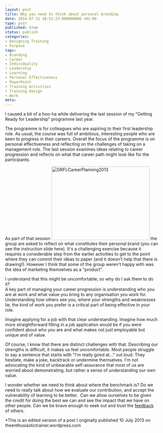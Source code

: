 ```yaml
---
layout: post
title: Why you need to think about personal branding
date: 2014-07-31 18:52:23.000000000 +01:00
type: post
published: true
status: publish
categories:
- Designing Training
- Purpose
tags:
- Branding
- Career
- Individuality
- Leadership
- Learning
- Personal Effectiveness
- PowerPoint
- Training Activities
- Training Design
- Work
meta:
---
```

<p>I caused a bit of a hoo-ha while delivering the last session of my "Getting Ready for Leadership" programme last year.</p>
<p>The programme is for colleagues who are aspiring to their first leadership role. As usual, the course was full of ambitious, interesting people who are keen to progress in their careers. Overall the focus of the programme is on personal effectiveness and reflecting on the challenges of taking on a management role. The last session examines ideas relating to career progression and reflects on what that career path might look like for the participants.</p>
<p>As part of that session <img class="alignright  wp-image-125" src="{{ site.baseurl }}/assets/GRFLCareerPlanning2013.gif" alt="GRFLCareerPlanning2013" width="322" height="242" /> the group are asked to reflect on what constitutes their personal brand (you can see the instruction slide here). It's a challenging exercise because it requires a considerable step from the earlier activities to get to the point where they can commit their ideas to paper (and it doesn't help that there is drawing!). However I think that some of the group weren't happy with was the idea of marketing themselves as a "product".</p>
<p>I understand that this might be uncomfortable; so why do I ask them to do it?<br />
A key part of managing your career progression is understanding who you are at work and what value you bring to any organisation you work for. Understanding how others see you, where your strengths and weaknesses lie, the kind of work you prefer is a critical part of being effective in your role.</p>
<p>Imagine applying for a job with that clear understanding. Imagine how much more straightforward filling in a job application would be if you were confident about who you are and what makes not just employable but unique and of value.</p>
<p>Of course, I know that there are distinct challenges with that. Describing our strengths is difficult, it makes us feel uncomfortable. Most people struggle to say a sentence that starts with "I'm really good at..." out loud. They hesitate, make a joke, backtrack or undermine themselves. I'm not advocating the kind of unbearable self-assurance that most of us are worried about demonstrating, but rather a sense of understanding our own value.</p>
<p>I wonder whether we need to think about where the benchmark is? Do we need to really talk about how we evaluate our contribution, and accept the vulnerability of learning to be better.  Can we allow ourselves to be given the credit for doing the best we can and see the impact that we have on other people. Can we be brave enough to seek out and trust the <a title="Feedback – breakfast of champions" href="http://helenwalker.net/2014/07/26/feedback-breakfast-of-champions/">feedback</a> of others.</p>
<p>*This is an edited version of a post I originally published 10 July 2013 on theenthusiastictrainer.wordpress.com</p>
